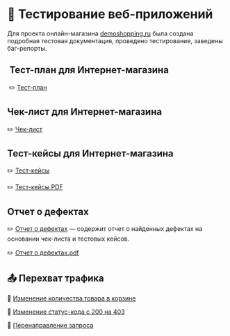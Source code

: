 # 📝 Тестирование веб-приложений

Для проекта онлайн-магазина [demoshopping.ru](https://demoshopping.ru/) была создана подробная тестовая документация, проведено тестирование, заведены баг-репорты.

##  Тест-план для Интернет-магазина

 ✏️ [Тест-план ](https://docs.google.com/spreadsheets/d/1jNfK5X42bV9XJ0zhPN9iuGBiNBf9vhzNUmaffoucbKI/edit?usp=sharing)

## Чек-лист для Интернет-магазина

✏️ [Чек-лист ](https://docs.google.com/spreadsheets/d/1H02ZELSqNTigbyCKIgS5XA5cWxWj7d5aiO9S5WTjWtQ/edit?usp=sharing)

## Тест-кейсы для Интернет-магазина

✏️ [Тест-кейсы ](https://app.qase.io/project/G10?author=321&previewMode=side&suite=159&tab=properties)

✏️ [Тест-кейсы PDF](https://github.com/user-attachments/files/20263773/G10-2025-05-17.pdf)

## Отчет о дефектах

✏️ [Отчет о дефектах](https://github.com/user-attachments/files/20353138/Issues.2.xlsx) —  содержит отчет о найденных дефектах на основании чек-листа и тестовых кейсов.  

✏️ [Отчет о дефектах.pdf](https://github.com/user-attachments/files/20353151/G10-Express%2Brun%2B2025_05_18_removed.pdf)

## 📤 Перехват трафика

📌 [Изменение количества товара в корзине](https://drive.google.com/file/d/1qWo4lYCClnCrIYWyZqU0j9k5lyBwir_G/view?usp=sharing)

📌 [Изменение статус-кода c 200 на 403](https://drive.google.com/file/d/10mj3f_EKVjXqNpWDWTNnSxC_OYDMRZ3Z/view?usp=sharing)

📌 [Перенаправление запроса](https://drive.google.com/file/d/16Ut3TYp1kx407REnPIgHUu1FYZh8iP6D/view?usp=sharing)


